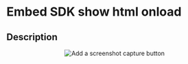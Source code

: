 # Embed SDK show html onload

## Description

<p style = 'text-align:center;'>
<image
  src="embedsdk-show-html-onload.png"
  alt="Add a screenshot capture button"
  caption="Add a screenshot capture button" >
</p>
